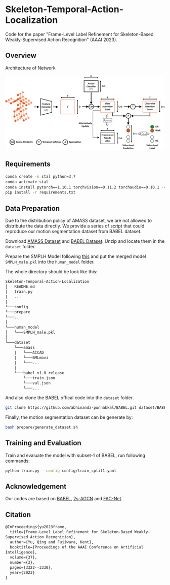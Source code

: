 # Skeleton-Temporal-Action-Localization

Code for the paper "Frame-Level Label Refinement for Skeleton-Based Weakly-Supervised Action Recognition" (AAAI 2023).

## Overview

Architecture of Network

![Architecture of Network](./images/framework.jpg)

## Requirements
```bash
conda create -n stal python=3.7
conda activate stal
conda install pytorch==1.10.1 torchvision==0.11.2 torchaudio==0.10.1 -c pytorch
pip install -r requirements.txt
```

## Data Preparation
Due to the distribution policy of AMASS dataset, we are not allowed to distribute the data directly. We provide a series of script that could reproduce our motion segmentation dataset from BABEL dataset.

Download [AMASS Dataset](https://amass.is.tue.mpg.de/) and [BABEL Dataset](https://babel.is.tue.mpg.de/). Unzip and locate them in the `dataset` folder.

Prepare the SMPLH Model following [this](https://github.com/vchoutas/smplx/blob/main/tools/README.md#smpl-h-version-used-in-amass) and put the merged model `SMPLH_male.pkl` into the `human_model` folder. 

The whole directory should be look like this:
```
Skeleton-Temporal-Action-Localization
│   README.md
│   train.py
|   ...
|
└───config
└───prepare
└───...
│   
└───human_model
│   └───SMPLH_male.pkl
│   
└───dataset
    └───amass
    |   └───ACCAD
    |   └───BMLmovi
    |   └───...
    │   
    └───babel_v1.0_release
        └───train.json
        └───val.json
        └───...
```

And also clone the BABEL offical code into the `dataset` folder.

```bash
git clone https://github.com/abhinanda-punnakkal/BABEL.git dataset/BABEL
```

Finally, the motion segmentation dataset can be generate by:
```bash
bash prepare/generate_dataset.sh
```

## Training and Evaluation
Train and evaluate the model with subset-1 of BABEL, run following commands:
```bash
python train.py --config config/train_split1.yaml
```

## Acknowledgement
Our codes are based on [BABEL](https://github.com/abhinanda-punnakkal/BABEL), [2s-AGCN](https://github.com/lshiwjx/2s-AGCN) and [FAC-Net](https://github.com/LeonHLJ/FAC-Net).


## Citation

```
@InProceedings{yu2023frame,
  title={Frame-Level Label Refinement for Skeleton-Based Weakly-Supervised Action Recognition},
  author={Yu, Qing and Fujiwara, Kent},
  booktitle={Proceedings of the AAAI Conference on Artificial Intelligence},
  volume={37},
  number={3},
  pages={3322--3330},
  year={2023}
}
```